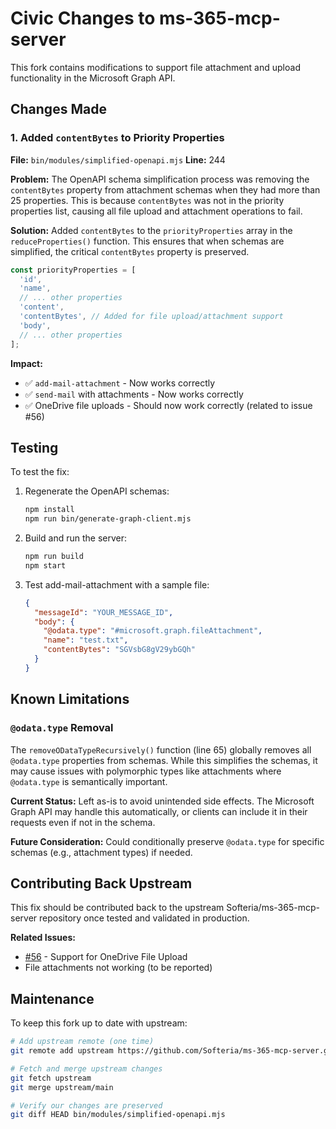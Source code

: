 # Civic Changes to ms-365-mcp-server

This fork contains modifications to support file attachment and upload functionality in the Microsoft Graph API.

## Changes Made

### 1. Added `contentBytes` to Priority Properties

**File:** `bin/modules/simplified-openapi.mjs`
**Line:** 244

**Problem:**
The OpenAPI schema simplification process was removing the `contentBytes` property from attachment schemas when they had more than 25 properties. This is because `contentBytes` was not in the priority properties list, causing all file upload and attachment operations to fail.

**Solution:**
Added `contentBytes` to the `priorityProperties` array in the `reduceProperties()` function. This ensures that when schemas are simplified, the critical `contentBytes` property is preserved.

```javascript
const priorityProperties = [
  'id',
  'name',
  // ... other properties
  'content',
  'contentBytes', // Added for file upload/attachment support
  'body',
  // ... other properties
];
```

**Impact:**
- ✅ `add-mail-attachment` - Now works correctly
- ✅ `send-mail` with attachments - Now works correctly
- ✅ OneDrive file uploads - Should now work correctly (related to issue #56)

## Testing

To test the fix:

1. Regenerate the OpenAPI schemas:
   ```bash
   npm install
   npm run bin/generate-graph-client.mjs
   ```

2. Build and run the server:
   ```bash
   npm run build
   npm start
   ```

3. Test add-mail-attachment with a sample file:
   ```json
   {
     "messageId": "YOUR_MESSAGE_ID",
     "body": {
       "@odata.type": "#microsoft.graph.fileAttachment",
       "name": "test.txt",
       "contentBytes": "SGVsbG8gV29ybGQh"
     }
   }
   ```

## Known Limitations

### `@odata.type` Removal

The `removeODataTypeRecursively()` function (line 65) globally removes all `@odata.type` properties from schemas. While this simplifies the schemas, it may cause issues with polymorphic types like attachments where `@odata.type` is semantically important.

**Current Status:** Left as-is to avoid unintended side effects. The Microsoft Graph API may handle this automatically, or clients can include it in their requests even if not in the schema.

**Future Consideration:** Could conditionally preserve `@odata.type` for specific schemas (e.g., attachment types) if needed.

## Contributing Back Upstream

This fix should be contributed back to the upstream Softeria/ms-365-mcp-server repository once tested and validated in production.

**Related Issues:**
- [#56](https://github.com/Softeria/ms-365-mcp-server/issues/56) - Support for OneDrive File Upload
- File attachments not working (to be reported)

## Maintenance

To keep this fork up to date with upstream:

```bash
# Add upstream remote (one time)
git remote add upstream https://github.com/Softeria/ms-365-mcp-server.git

# Fetch and merge upstream changes
git fetch upstream
git merge upstream/main

# Verify our changes are preserved
git diff HEAD bin/modules/simplified-openapi.mjs
```
